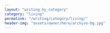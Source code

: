 ```yaml
---
layout: "writing_by_category"
category: "living"
permalink: "/writing/category/living/"
header-img: "assets/owner/hero/archive-bg.jpg"
---
```

